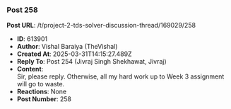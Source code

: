 ### Post 258
**Post URL**: /t/project-2-tds-solver-discussion-thread/169029/258
- **ID**: 613901
- **Author**: Vishal Baraiya (TheVishal)
- **Created At**: 2025-03-31T14:15:27.489Z
- **Reply To**: Post 254 (Jivraj Singh Shekhawat, Jivraj)
- **Content**:  
  Sir, please reply. Otherwise, all my hard work up to Week 3 assignment will go to waste.
- **Reactions**: None
- **Post Number**: 258

